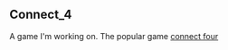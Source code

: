 ## Connect_4
A game I'm working on. 
The popular game [connect four](https://www.wikihow.com/Play-Connect-4)
